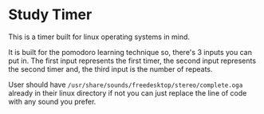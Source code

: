 # Study Timer
<p>This is a timer built for linux operating systems in mind.</p>
<p>It is built for the pomodoro learning technique so, there's 3 inputs you can put in. The first input represents the first timer, the second input represents the second timer and, the third input is the number of repeats.</p>

User should have ```/usr/share/sounds/freedesktop/stereo/complete.oga``` already in their linux directory if not you can just replace the line of code with any sound you prefer.


